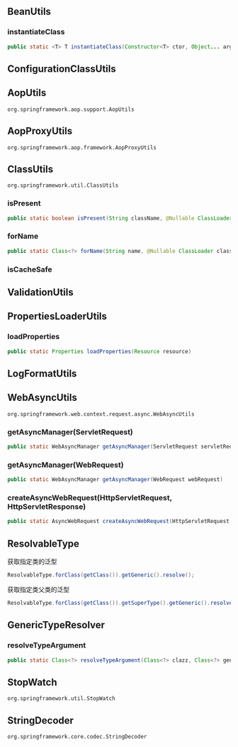 

## BeanUtils

### instantiateClass

```java
public static <T> T instantiateClass(Constructor<T> ctor, Object... args) throws BeanInstantiationException
```

## ConfigurationClassUtils



## AopUtils

`org.springframework.aop.support.AopUtils`

## AopProxyUtils

`org.springframework.aop.framework.AopProxyUtils`

## ClassUtils

`org.springframework.util.ClassUtils`

### isPresent

```java
public static boolean isPresent(String className, @Nullable ClassLoader classLoader)
```

### forName

```java
public static Class<?> forName(String name, @Nullable ClassLoader classLoader)
```

### isCacheSafe

## ValidationUtils



## PropertiesLoaderUtils

### loadProperties

```java
public static Properties loadProperties(Resource resource)
```



## LogFormatUtils





## WebAsyncUtils

`org.springframework.web.context.request.async.WebAsyncUtils`

### getAsyncManager(ServletRequest)

```java
public static WebAsyncManager getAsyncManager(ServletRequest servletRequest)
```

### getAsyncManager(WebRequest)

```java
public static WebAsyncManager getAsyncManager(WebRequest webRequest)
```

### createAsyncWebRequest(HttpServletRequest, HttpServletResponse)

```java
public static AsyncWebRequest createAsyncWebRequest(HttpServletRequest request, HttpServletResponse response)
```



## ResolvableType

获取指定类的泛型

```java
ResolvableType.forClass(getClass()).getGeneric().resolve();
```

获取指定类父类的泛型

```java
ResolvableType.forClass(getClass()).getSuperType().getGeneric().resolve();
```





## GenericTypeResolver

### resolveTypeArgument

```java
public static Class<?> resolveTypeArgument(Class<?> clazz, Class<?> genericIfc)
```



## StopWatch

`org.springframework.util.StopWatch`



## StringDecoder

`org.springframework.core.codec.StringDecoder`